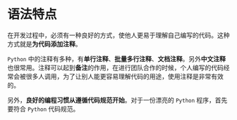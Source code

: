 # 语法特点

在开发过程中，必须有一种良好的方式，使他人更易于理解自己编写的代码。这种方式就是**为代码添加注释**。

`Python` 中的注释有多种，有**单行注释**、**批量多行注释**、**文档注释**。另外**中文注释**也很常用。注释可以起到**备注**的作用，在进行团队合作的时候，个人编写的代码经常会被很多人调用，为了让别人能更容易理解代码的用途，使用注释是非常有效的。

另外，**良好的编程习惯从遵循代码规范开始**。对于一份漂亮的 `Python` 程序，首先要符合 `Python` 代码规范。
